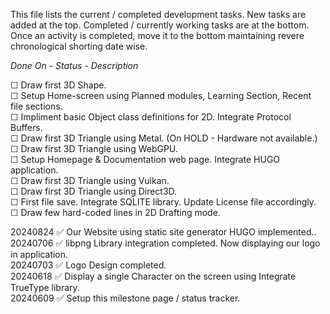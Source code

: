 This file lists the current / completed development tasks. New tasks are added at the top. Completed / currently working tasks are at the bottom. Once an activity is completed, move it to the bottom maintaining revere chronological shorting date wise.

*Done On - Status - Description*

☐ Draw first 3D Shape.  
☐ Setup Home-screen using Planned modules, Learning Section, Recent file sections.  
☐ Impliment basic Object class definitions for 2D. Integrate Protocol Buffers.  
☐ Draw first 3D Triangle using Metal. (On HOLD - Hardware not available.)  
☐ Draw first 3D Triangle using WebGPU.  
☐ Setup Homepage & Documentation web page. Integrate HUGO application.  
☐ Draw first 3D Triangle using Vulkan.  
☐ Draw first 3D Triangle using Direct3D.   
☐ First file save. Integrate SQLITE library. Update License file accordingly.  
☐ Draw few hard-coded lines in 2D Drafting mode.  

20240824 ✅ Our Website using static site generator HUGO implemented..  
20240706 ✅ libpng Library integration completed. Now displaying our logo in application.  
20240703 ✅ Logo Design completed.  
20240618 ✅ Display a single Character on the screen using Integrate TrueType library.  
20240609 ✅ Setup this milestone page / status tracker.  